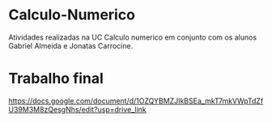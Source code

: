 # Calculo-Numerico
Atividades realizadas na UC Calculo numerico em conjunto com os alunos Gabriel Almeida e Jonatas Carrocine.

# Trabalho final 
https://docs.google.com/document/d/1OZQYBMZJIkBSEa_mkT7mkVWpTdZfU39M3M8zQesgNhs/edit?usp=drive_link

